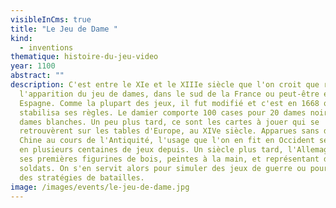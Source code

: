 ```yaml
---
visibleInCms: true
title: "Le Jeu de Dame "
kind:
  - inventions
thematique: histoire-du-jeu-video
year: 1100
abstract: ""
description: C'est entre le XIe et le XIIIe siècle que l'on croit que remonte
  l'apparition du jeu de dames, dans le sud de la France ou peut-être encore en
  Espagne. Comme la plupart des jeux, il fut modifié et c'est en 1668 que l'on
  stabilisa ses règles. Le damier comporte 100 cases pour 20 dames noires et 20
  dames blanches. Un peu plus tard, ce sont les cartes à jouer qui se
  retrouvèrent sur les tables d'Europe, au XIVe siècle. Apparues sans doute en
  Chine au cours de l'Antiquité, l'usage que l'on en fit en Occident se déclina
  en plusieurs centaines de jeux depuis. Un siècle plus tard, l'Allemagne lança
  ses premières figurines de bois, peintes à la main, et représentant de petits
  soldats. On s'en servit alors pour simuler des jeux de guerre ou pour élaborer
  des stratégies de batailles.
image: /images/events/le-jeu-de-dame.jpg
---
```

